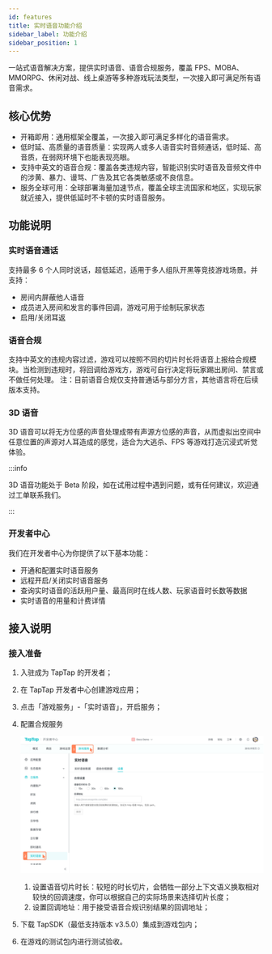 ```yaml
---
id: features
title: 实时语音功能介绍
sidebar_label: 功能介绍
sidebar_position: 1
---
```


一站式语音解决方案，提供实时语音、语音合规服务，覆盖 FPS、MOBA、MMORPG、休闲对战、线上桌游等多种游戏玩法类型，一次接入即可满足所有语音需求。

## 核心优势

- 开箱即用：通用框架全覆盖，一次接入即可满足多样化的语音需求。
- 低时延、高质量的语音质量：实现两人或多人语音实时音频通话，低时延、高音质，在弱网环境下也能表现亮眼。
- 支持中英文的语音合规：覆盖各类违规内容，智能识别实时语音及音频文件中的涉黄、暴力、谩骂、广告及其它各类敏感或不良信息。
- 服务全球可用：全球部署海量加速节点，覆盖全球主流国家和地区，实现玩家就近接入，提供低延时不卡顿的实时语音服务。

## 功能说明

### 实时语音通话

支持最多 6 个人同时说话，超低延迟，适用于多人组队开黑等竞技游戏场景。并支持：

- 房间内屏蔽他人语音
- 成员进入房间和发言的事件回调，游戏可用于绘制玩家状态
- 启用/关闭耳返

### 语音合规

支持中英文的违规内容过滤，游戏可以按照不同的切片时长将语音上报给合规模块。当检测到违规时，将回调给游戏方，游戏可自行决定将玩家踢出房间、禁言或不做任何处理。
注：目前语音合规仅支持普通话与部分方言，其他语言将在后续版本支持。

### 3D 语音

3D 语音可以将无方位感的声音处理成带有声源方位感的声音，从而虚拟出空间中任意位置的声源对人耳造成的感觉，适合为大逃杀、FPS 等游戏打造沉浸式听觉体验。

:::info

3D 语音功能处于 Beta 阶段，如在试用过程中遇到问题，或有任何建议，欢迎通过工单联系我们。

:::

### 开发者中心

我们在开发者中心为你提供了以下基本功能：

- 开通和配置实时语音服务
- 远程开启/关闭实时语音服务
- 查询实时语音的活跃用户量、最高同时在线人数、玩家语音时长数等数据
- 实时语音的用量和计费详情

## 接入说明

### 接入准备

1. 入驻成为 TapTap 的开发者；

2. 在 TapTap 开发者中心创建游戏应用；

3. 点击「游戏服务」-「实时语音」，开启服务；

4. 配置合规服务

   ![Screen-Shot-RTC-Console](/img/rtc-console.png)

   1. 设置语音切片时长：较短的时长切片，会牺牲一部分上下文语义换取相对较快的回调速度，你可以根据自己的实际场景来选择切片长度；
   2. 设置回调地址：用于接受语音合规识别结果的回调地址；

5. 下载 TapSDK（最低支持版本 v3.5.0）集成到游戏包内；

6. 在游戏的测试包内进行测试验收。

